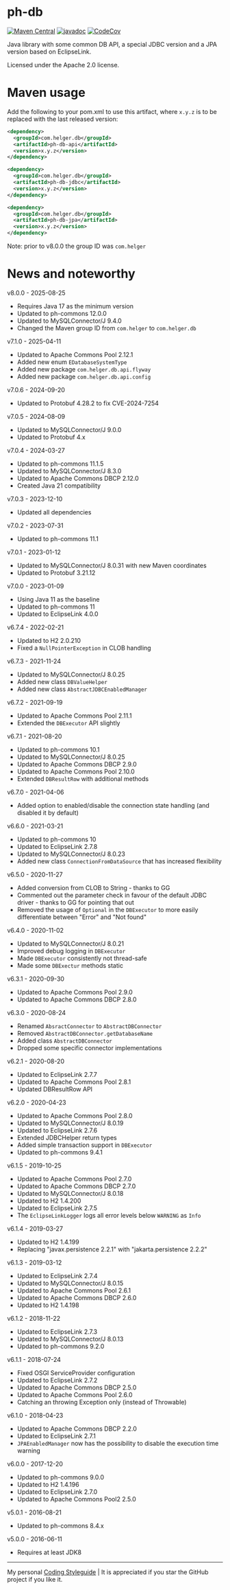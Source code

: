 # ph-db

[![Maven Central](https://maven-badges.herokuapp.com/maven-central/com.helger/ph-db-parent-pom/badge.svg)](https://maven-badges.herokuapp.com/maven-central/com.helger/ph-db-parent-pom) 
[![javadoc](https://javadoc.io/badge2/com.helger/ph-db-parent-pom/javadoc.svg)](https://javadoc.io/doc/com.helger/ph-db-parent-pom)
[![CodeCov](https://codecov.io/gh/phax/ph-db/branch/master/graph/badge.svg)](https://codecov.io/gh/phax/ph-db)

Java library with some common DB API, a special JDBC version and a JPA version based on EclipseLink.

Licensed under the Apache 2.0 license.

# Maven usage

Add the following to your pom.xml to use this artifact, where `x.y.z` is to be replaced with the last released version:

```xml
<dependency>
  <groupId>com.helger.db</groupId>
  <artifactId>ph-db-api</artifactId>
  <version>x.y.z</version>
</dependency>
```

```xml
<dependency>
  <groupId>com.helger.db</groupId>
  <artifactId>ph-db-jdbc</artifactId>
  <version>x.y.z</version>
</dependency>
```

```xml
<dependency>
  <groupId>com.helger.db</groupId>
  <artifactId>ph-db-jpa</artifactId>
  <version>x.y.z</version>
</dependency>
```

Note: prior to v8.0.0 the group ID was `com.helger`

# News and noteworthy

v8.0.0 - 2025-08-25
* Requires Java 17 as the minimum version
* Updated to ph-commons 12.0.0
* Updated to MySQLConnector/J 9.4.0
* Changed the Maven group ID from `com.helger` to `com.helger.db`

v7.1.0 - 2025-04-11
* Updated to Apache Commons Pool 2.12.1
* Added new enum `EDatabaseSystemType`
* Added new package `com.helger.db.api.flyway`
* Added new package `com.helger.db.api.config`

v7.0.6 - 2024-09-20
* Updated to Protobuf 4.28.2 to fix CVE-2024-7254

v7.0.5 - 2024-08-09
* Updated to MySQLConnector/J 9.0.0
* Updated to Protobuf 4.x

v7.0.4 - 2024-03-27
* Updated to ph-commons 11.1.5
* Updated to MySQLConnector/J 8.3.0
* Updated to Apache Commons DBCP 2.12.0
* Created Java 21 compatibility

v7.0.3 - 2023-12-10
* Updated all dependencies

v7.0.2 - 2023-07-31
* Updated to ph-commons 11.1

v7.0.1 - 2023-01-12
* Updated to MySQLConnector/J 8.0.31 with new Maven coordinates
* Updated to Protobuf 3.21.12

v7.0.0 - 2023-01-09
* Using Java 11 as the baseline
* Updated to ph-commons 11
* Updated to EclipseLink 4.0.0

v6.7.4 - 2022-02-21
* Updated to H2 2.0.210
* Fixed a `NullPointerException` in CLOB handling

v6.7.3 - 2021-11-24
* Updated to MySQLConnector/J 8.0.25
* Added new class `DBValueHelper`
* Added new class `AbstractJDBCEnabledManager`

v6.7.2 - 2021-09-19
* Updated to Apache Commons Pool 2.11.1
* Extended the `DBExecutor` API slightly

v6.7.1 - 2021-08-20
* Updated to ph-commons 10.1
* Updated to MySQLConnector/J 8.0.25
* Updated to Apache Commons DBCP 2.9.0
* Updated to Apache Commons Pool 2.10.0
* Extended `DBResultRow` with additional methods

v6.7.0 - 2021-04-06
* Added option to enabled/disable the connection state handling (and disabled it by default)

v6.6.0 - 2021-03-21
* Updated to ph-commons 10
* Updated to EclipseLink 2.7.8
* Updated to MySQLConnector/J 8.0.23
* Added new class `ConnectionFromDataSource` that has increased flexibility

v6.5.0 - 2020-11-27
* Added conversion from CLOB to String - thanks to GG
* Commented out the parameter check in favour of the default JDBC driver - thanks to GG for pointing that out
* Removed the usage of `Optional` in the `DBExecutor` to more easily differentiate between "Error" and "Not found"

v6.4.0 - 2020-11-02
* Updated to MySQLConnector/J 8.0.21
* Improved debug logging in `DBExecutor`
* Made `DBExecutor` consistently not thread-safe
* Made some `DBExectur` methods static

v6.3.1 - 2020-09-30
* Updated to Apache Commons Pool 2.9.0
* Updated to Apache Commons DBCP 2.8.0

v6.3.0 - 2020-08-24
* Renamed `AbsractConnector` to `AbstractDBConnector`
* Removed `AbstractDBConnector.getDatabaseName`
* Added class `AbstractDBConnector`
* Dropped some specific connector implementations

v6.2.1 - 2020-08-20
* Updated to EclipseLink 2.7.7
* Updated to Apache Commons Pool 2.8.1
* Updated DBResultRow API

v6.2.0 - 2020-04-23
* Updated to Apache Commons Pool 2.8.0
* Updated to MySQLConnector/J 8.0.19
* Updated to EclipseLink 2.7.6
* Extended JDBCHelper return types
* Added simple transaction support in `DBExecutor`
* Updated to ph-commons 9.4.1

v6.1.5 - 2019-10-25
* Updated to Apache Commons Pool 2.7.0
* Updated to Apache Commons DBCP 2.7.0
* Updated to MySQLConnector/J 8.0.18
* Updated to H2 1.4.200
* Updated to EclipseLink 2.7.5
* The `EclipseLinkLogger` logs all error levels below `WARNING` as `Info`

v6.1.4 - 2019-03-27
* Updated to H2 1.4.199
* Replacing "javax.persistence 2.2.1" with "jakarta.persistence 2.2.2"

v6.1.3 - 2019-03-12
* Updated to EclipseLink 2.7.4
* Updated to MySQLConnector/J 8.0.15
* Updated to Apache Commons Pool 2.6.1
* Updated to Apache Commons DBCP 2.6.0
* Updated to H2 1.4.198

v6.1.2 - 2018-11-22
* Updated to EclipseLink 2.7.3
* Updated to MySQLConnector/J 8.0.13
* Updated to ph-commons 9.2.0

v6.1.1 - 2018-07-24
* Fixed OSGI ServiceProvider configuration
* Updated to EclipseLink 2.7.2
* Updated to Apache Commons DBCP 2.5.0
* Updated to Apache Commons Pool 2.6.0
* Catching an throwing Exception only (instead of Throwable)

v6.1.0 - 2018-04-23
* Updated to Apache Commons DBCP 2.2.0
* Updated to EclipseLink 2.7.1
* `JPAEnabledManager` now has the possibility to disable the execution time warning

v6.0.0 - 2017-12-20
* Updated to ph-commons 9.0.0
* Updated to H2 1.4.196
* Updated to EclipseLink 2.7.0
* Updated to Apache Commons Pool2 2.5.0

v5.0.1 - 2016-08-21
* Updated to ph-commons 8.4.x

v5.0.0 - 2016-06-11
* Requires at least JDK8

---

My personal [Coding Styleguide](https://github.com/phax/meta/blob/master/CodingStyleguide.md) |
It is appreciated if you star the GitHub project if you like it.